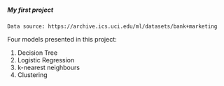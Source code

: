 ##### My first project
```
Data source: https://archive.ics.uci.edu/ml/datasets/bank+marketing
```

Four models presented in this project:
1. Decision Tree
2. Logistic Regression
3. k-nearest neighbours
4. Clustering

